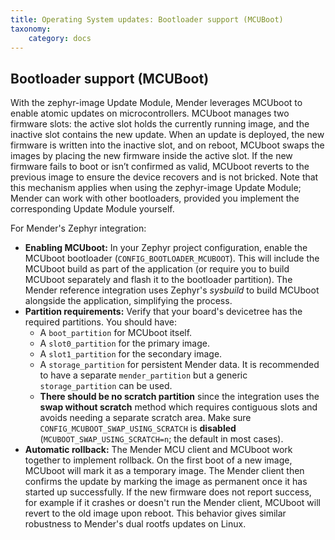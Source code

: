 ```yaml
---
title: Operating System updates: Bootloader support (MCUBoot)
taxonomy:
    category: docs
---
```


## Bootloader support (MCUBoot)

With the zephyr-image Update Module, Mender leverages MCUboot to enable atomic updates on microcontrollers. MCUboot manages two firmware slots: the active slot holds the currently running image, and the inactive slot contains the new update. When an update is deployed, the new firmware is written into the inactive slot, and on reboot, MCUboot swaps the images by placing the new firmware inside the active slot. If the new firmware fails to boot or isn’t confirmed as valid, MCUboot reverts to the previous image to ensure  the device recovers and is not bricked. Note that this mechanism applies when using the zephyr-image Update Module; Mender can work with other bootloaders, provided you implement the corresponding Update Module yourself.

For Mender's Zephyr integration:
* **Enabling MCUboot:** In your Zephyr project configuration, enable the MCUboot bootloader (`CONFIG_BOOTLOADER_MCUBOOT`). This will include the MCUboot build as part of the application (or require you to build MCUboot separately and flash it to the bootloader partition). The Mender reference integration uses Zephyr's *sysbuild* to build MCUboot alongside the application​, simplifying the process.
* **Partition requirements:** Verify that your board's devicetree has the required partitions. You should have:  
  * A `boot_partition` for MCUboot itself.
  * A `slot0_partition` for the primary image.
  * A `slot1_partition` for the secondary image.
  * A `storage_partition` for persistent Mender data. It is recommended to have a separate `mender_partition` but a generic `storage_partition` can be used.
  * **There should be no scratch partition** since the integration uses the **swap without scratch** method which requires contiguous slots and avoids needing a separate scratch area​. Make sure `CONFIG_MCUBOOT_SWAP_USING_SCRATCH` is **disabled** (`MCUBOOT_SWAP_USING_SCRATCH=n`; the default in most cases).
* **Automatic rollback:** The Mender MCU client and MCUboot work together to implement rollback. On the first boot of a new image, MCUboot will mark it as a temporary image. The Mender client then confirms the update by marking the image as permanent once it has started up successfully. If the new firmware does not report success, for example if it crashes or doesn't run the Mender client, MCUboot will revert to the old image upon reboot. This behavior gives similar robustness to Mender's dual rootfs updates on Linux.
